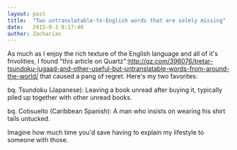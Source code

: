 ```yaml
---
layout: post
title:  "Two untranslatable-to-English words that are solely missing"
date:   2015-9-3 8:17:40
author: Zacharias
---
```


As much as I enjoy the rich texture of the English language and all of it's frivolities, I found "this article on Quartz":http://qz.com/396076/tretar-tsundoku-jugaad-and-other-useful-but-untranslatable-words-from-around-the-world/ that caused a pang of regret. Here's my two favorites:

bq. Tsundoku (Japanese): Leaving a book unread after buying it, typically piled up together with other unread books. 

bq. Cotisuelto (Caribbean Spanish): A man who insists on wearing his shirt tails untucked.

Imagine how much time you'd save having to explain my lifestyle to someone with those.
